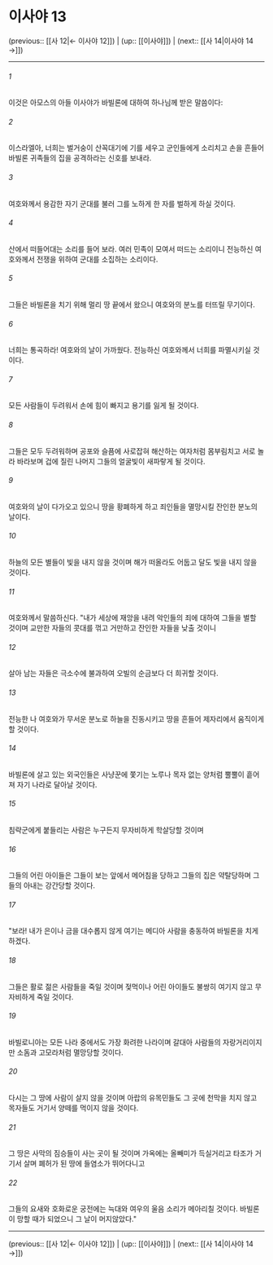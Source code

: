 # 이사야 13

(previous:: [[사 12|← 이사야 12]]) | (up:: [[이사야]]) | (next:: [[사 14|이사야 14 →]])

***




###### 1 

이것은 아모스의 아들 이사야가 바빌론에 대하여 하나님께 받은 말씀이다: 



###### 2 

이스라엘아, 너희는 벌거숭이 산꼭대기에 기를 세우고 군인들에게 소리치고 손을 흔들어 바빌론 귀족들의 집을 공격하라는 신호를 보내라. 



###### 3 

여호와께서 용감한 자기 군대를 불러 그를 노하게 한 자를 벌하게 하실 것이다. 



###### 4 

산에서 떠들어대는 소리를 들어 보라. 여러 민족이 모여서 떠드는 소리이니 전능하신 여호와께서 전쟁을 위하여 군대를 소집하는 소리이다. 



###### 5 

그들은 바빌론을 치기 위해 멀리 땅 끝에서 왔으니 여호와의 분노를 터뜨릴 무기이다. 



###### 6 

너희는 통곡하라! 여호와의 날이 가까웠다. 전능하신 여호와께서 너희를 파멸시키실 것이다. 



###### 7 

모든 사람들이 두려워서 손에 힘이 빠지고 용기를 잃게 될 것이다. 



###### 8 

그들은 모두 두려워하며 공포와 슬픔에 사로잡혀 해산하는 여자처럼 몸부림치고 서로 놀라 바라보며 겁에 질린 나머지 그들의 얼굴빛이 새파랗게 될 것이다. 



###### 9 

여호와의 날이 다가오고 있으니 땅을 황폐하게 하고 죄인들을 멸망시킬 잔인한 분노의 날이다. 



###### 10 

하늘의 모든 별들이 빛을 내지 않을 것이며 해가 떠올라도 어둡고 달도 빛을 내지 않을 것이다. 



###### 11 

여호와께서 말씀하신다. "내가 세상에 재앙을 내려 악인들의 죄에 대하여 그들을 벌할 것이며 교만한 자들의 콧대를 꺾고 거만하고 잔인한 자들을 낮출 것이니 



###### 12 

살아 남는 자들은 극소수에 불과하여 오빌의 순금보다 더 희귀할 것이다. 



###### 13 

전능한 나 여호와가 무서운 분노로 하늘을 진동시키고 땅을 흔들어 제자리에서 움직이게 할 것이다. 



###### 14 

바빌론에 살고 있는 외국인들은 사냥꾼에 쫓기는 노루나 목자 없는 양처럼 뿔뿔이 흩어져 자기 나라로 달아날 것이다. 



###### 15 

침략군에게 붙들리는 사람은 누구든지 무자비하게 학살당할 것이며 



###### 16 

그들의 어린 아이들은 그들이 보는 앞에서 메어침을 당하고 그들의 집은 약탈당하며 그들의 아내는 강간당할 것이다. 



###### 17 

"보라! 내가 은이나 금을 대수롭지 않게 여기는 메디아 사람을 충동하여 바빌론을 치게 하겠다. 



###### 18 

그들은 활로 젊은 사람들을 죽일 것이며 젖먹이나 어린 아이들도 불쌍히 여기지 않고 무자비하게 죽일 것이다. 



###### 19 

바빌로니아는 모든 나라 중에서도 가장 화려한 나라이며 갈대아 사람들의 자랑거리이지만 소돔과 고모라처럼 멸망당할 것이다. 



###### 20 

다시는 그 땅에 사람이 살지 않을 것이며 아랍의 유목민들도 그 곳에 천막을 치지 않고 목자들도 거기서 양떼를 먹이지 않을 것이다. 



###### 21 

그 땅은 사막의 짐승들이 사는 곳이 될 것이며 가옥에는 올빼미가 득실거리고 타조가 거기서 살며 폐허가 된 땅에 들염소가 뛰어다니고 



###### 22 

그들의 요새와 호화로운 궁전에는 늑대와 여우의 울음 소리가 메아리칠 것이다. 바빌론이 망할 때가 되었으니 그 날이 머지않았다."

***

(previous:: [[사 12|← 이사야 12]]) | (up:: [[이사야]]) | (next:: [[사 14|이사야 14 →]])
